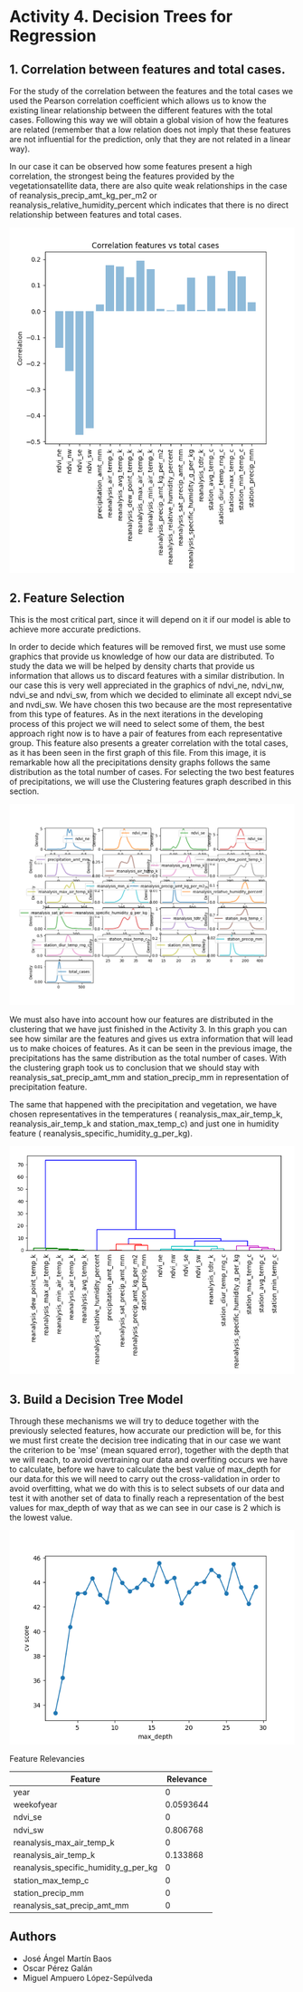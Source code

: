 # Activity 4. Decision Trees for Regression

## 1. Correlation between features and total cases.
For the study of the correlation between the features and the total cases we used the Pearson correlation coefficient which allows us to know the existing linear relationship between the different features with the total cases. Following this way we will obtain a global vision of how the features are related (remember that a low relation does not imply that these features are not influential for the prediction, only that they are not related in a linear way).

In our case it can be observed how some features present a high correlation, the strongest being the features provided by the vegetationsatellite data, there are also quite weak relationships in the case of reanalysis_precip_amt_kg_per_m2 or
reanalysis_relative_humidity_percent which indicates that there is no direct relationship between features and total cases.

![Correlations](images/correlation.png)

## 2. Feature Selection
This is the most critical part, since it will depend on it if our model is able to achieve more accurate predictions.

In order to decide which features will be removed first, we must use some graphics that provide us knowledge of how our data are distributed. To study the data we will be helped by density charts that provide us information that allows us to discard features with a similar distribution. In our case this is very well appreciated in the graphics of ndvi_ne, ndvi_nw, ndvi_se and ndvi_sw, from which we decided to eliminate all except ndvi_se and nvdi_sw. We have chosen this two because are the most representative from this type of features. As in the next iterations in the developing process of this project we will need to select some of them, the best approach right now is to have a pair of features  from each representative group.  This feature also presents a greater correlation with the total cases, as it has been seen in the first graph of this file. From this image, it is remarkable how all the precipitations density graphs follows the same distribution as the total number of cases. For selecting the two best features of precipitations, we will use the Clustering features graph described in this section.

![Density_Plot](images/Density_Plot.png)

We must also have into account how our features are distributed in the clustering that we have just finished in the Activity 3. In this graph you can see how similar are the features and gives us extra information that will lead us to make choices of features. As it can be seen in the previous image, the precipitations has the same distribution as the total number of cases. With the clustering graph took us to conclusion that we should stay with reanalysis_sat_precip_amt_mm and station_precip_mm in  representation of precipitation feature.

The same that happened with the precipitation and vegetation, we have chosen  representatives in the temperatures ( reanalysis_max_air_temp_k, reanalysis_air_temp_k and  station_max_temp_c) and just one in humidity feature ( reanalysis_specific_humidity_g_per_kg).

![Clustering_features](images/clustering_features.png)


## 3. Build a Decision Tree Model
Through these mechanisms we will try to deduce together with the previously selected features, how accurate our prediction will be, for this we must first create the decision tree indicating that in our case we want the criterion to be 'mse' (mean squared error), together with the depth that we will reach, to avoid overtraining our data and overfiting occurs we have to calculate, before we have to calculate the best value of max_depth for our data.for this we will need to carry out the cross-validation in order to avoid overfitting, what we do with this is to select subsets of our data and test it with another set of data to finally reach a representation of the best values for max_depth of way that as we can see in our case is 2 which is the lowest value.

![Cross_Validation](images/Cross_Validation.png)

Feature Relevancies

| Feature                               	| Relevance 	|
|---------------------------------------	|-----------	|
| year                                  	| 0         	|
| weekofyear                            	| 0.0593644 	|
| ndvi_se                               	| 0         	|
| ndvi_sw                               	| 0.806768  	|
| reanalysis_max_air_temp_k             	| 0         	|
| reanalysis_air_temp_k                 	| 0.133868  	|
| reanalysis_specific_humidity_g_per_kg 	| 0         	|
| station_max_temp_c                    	| 0         	|
| station_precip_mm                     	| 0         	|
| reanalysis_sat_precip_amt_mm          	| 0         	|


## Authors
* José Ángel Martín Baos
* Oscar Pérez Galán
* Miguel Ampuero López-Sepúlveda
